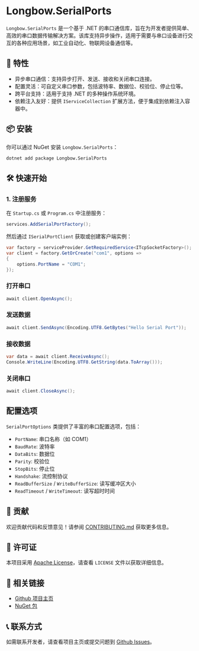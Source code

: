 # Longbow.SerialPorts

`Longbow.SerialPorts` 是一个基于 .NET 的串口通信库，旨在为开发者提供简单、高效的串口数据传输解决方案。该库支持异步操作，适用于需要与串口设备进行交互的各种应用场景，如工业自动化、物联网设备通信等。

## 🚀 特性

- 异步串口通信：支持异步打开、发送、接收和关闭串口连接。
- 配置灵活：可自定义串口参数，包括波特率、数据位、校验位、停止位等。
- 跨平台支持：适用于支持 .NET 的多种操作系统环境。
- 依赖注入友好：提供 `IServiceCollection` 扩展方法，便于集成到依赖注入容器中。

## 📦 安装

你可以通过 NuGet 安装 `Longbow.SerialPorts`：

```bash
dotnet add package Longbow.SerialPorts
```

## 🛠️ 快速开始

### 1. 注册服务

在 `Startup.cs` 或 `Program.cs` 中注册服务：

```csharp
services.AddSerialPortFactory();
```

然后通过 `ISerialPortClient` 获取或创建客户端实例：

```csharp
var factory = serviceProvider.GetRequiredService<ITcpSocketFactory>();
var client = factory.GetOrCreate("com1", options => 
{
    options.PortName = "COM1";
});
```

### 打开串口

```csharp
await client.OpenAsync();
```

### 发送数据

```csharp
await client.SendAsync(Encoding.UTF8.GetBytes("Hello Serial Port"));
```

### 接收数据

```csharp
var data = await client.ReceiveAsync();
Console.WriteLine(Encoding.UTF8.GetString(data.ToArray()));
```

### 关闭串口

```csharp
await client.CloseAsync();
```

## 配置选项

`SerialPortOptions` 类提供了丰富的串口配置选项，包括：

- `PortName`: 串口名称（如 COM1）
- `BaudRate`: 波特率
- `DataBits`: 数据位
- `Parity`: 校验位
- `StopBits`: 停止位
- `Handshake`: 流控制协议
- `ReadBufferSize` / `WriteBufferSize`: 读写缓冲区大小
- `ReadTimeout` / `WriteTimeout`: 读写超时时间

## 🤝 贡献

欢迎贡献代码和反馈意见！请参阅 [CONTRIBUTING.md](CONTRIBUTING.md) 获取更多信息。

## 📄 许可证

本项目采用 [Apache License](LICENSE)，请查看 `LICENSE` 文件以获取详细信息。

## 🔗 相关链接

- [Github 项目主页](https://github.com/LongbowEnterprise/Longbow.SerialPorts?wt.mc_id=DT-MVP-5004174)
- [NuGet 包](https://www.nuget.org/packages/Longbow.SerialPorts?wt.mc_id=DT-MVP-5004174)

## 📞 联系方式

如需联系开发者，请查看项目主页或提交问题到 [Github Issues](https://github.com/LongbowEnterprise/Longbow.SerialPorts/issues?wt.mc_id=DT-MVP-5004174)。
